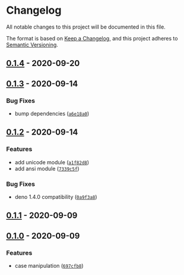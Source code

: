 # Changelog

All notable changes to this project will be documented in this file.

The format is based on [Keep a Changelog],
and this project adheres to [Semantic Versioning].

## [0.1.4] - 2020-09-20

## [0.1.3] - 2020-09-14

### Bug Fixes

- bump dependencies ([`a6e18a0`])

## [0.1.2] - 2020-09-14

### Features

- add unicode module ([`a1f82d8`])
- add ansi module ([`7339c5f`])

### Bug Fixes

- deno 1.4.0 compatibility ([`0a9f3a8`])

## [0.1.1] - 2020-09-09

## [0.1.0] - 2020-09-09

### Features

- case manipulation ([`697cfb8`])

[keep a changelog]: https://keepachangelog.com/en/1.0.0/
[semantic versioning]: https://semver.org/spec/v2.0.0.html
[0.1.4]: https://github.com/denosaurs/gutenberg/compare/0.1.3...0.1.4
[0.1.3]: https://github.com/denosaurs/gutenberg/compare/0.1.2...0.1.3
[`a6e18a0`]: https://github.com/denosaurs/gutenberg/commit/a6e18a032f8989ca0c2e74a1b2f69c11b739c76d
[0.1.2]: https://github.com/denosaurs/gutenberg/compare/0.1.1...0.1.2
[`a1f82d8`]: https://github.com/denosaurs/gutenberg/commit/a1f82d867e22b0029b13eb7262d73c9571934e56
[`7339c5f`]: https://github.com/denosaurs/gutenberg/commit/7339c5fb79e3ee72405300c53259697cc000c05a
[`0a9f3a8`]: https://github.com/denosaurs/gutenberg/commit/0a9f3a8c4f57a8097c41a66f1d21b4186404d33d
[0.1.1]: https://github.com/denosaurs/gutenberg/compare/0.1.0...0.1.1
[0.1.0]: https://github.com/denosaurs/gutenberg/compare/0.1.0
[`697cfb8`]: https://github.com/denosaurs/gutenberg/commit/697cfb876f84546dba743a8a51310e8b571c3461
